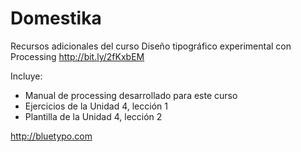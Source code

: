 # Domestika
Recursos adicionales del curso Diseño tipográfico experimental con Processing
http://bit.ly/2fKxbEM

Incluye:
- Manual de processing desarrollado para este curso
- Ejercicios de la Unidad 4, lección 1
- Plantilla de la Unidad 4, lección 2

http://bluetypo.com


